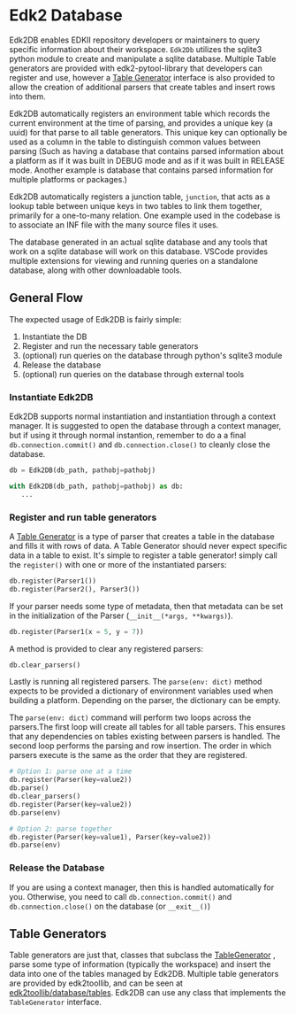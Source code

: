 # Edk2 Database

Edk2DB enables EDKII repository developers or maintainers to query specific information about their workspace. `Edk2Db`
utilizes the sqlite3 python module to create and manipulate a sqlite database. Multiple Table generators are provided
with edk2-pytool-library that developers can register and use, however a [Table Generator](#table-generators) interface
is also provided to allow the creation of additional parsers that create tables and insert rows into them.

Edk2DB automatically registers an environment table which records the current environment at the time of parsing, and
provides a unique key (a uuid) for that parse to all table generators. This unique key can optionally be used as a
column in the table to distinguish common values between parsing (Such as having a database that contains parsed
information about a platform as if it was built in DEBUG mode and as if it was built in RELEASE mode. Another example
is database that contains parsed information for multiple platforms or packages.)

Edk2DB automatically registers a junction table, `junction`, that acts as a lookup table between unique keys in two
tables to link them together, primarily for a one-to-many relation. One example used in the codebase is to associate
an INF file with the many source files it uses.

The database generated in an actual sqlite database and any tools that work on a sqlite database will work on this
database. VSCode provides multiple extensions for viewing and running queries on a standalone database, along with
other downloadable tools.

## General Flow

The expected usage of Edk2DB is fairly simple:

1. Instantiate the DB
2. Register and run the necessary table generators
3. (optional) run queries on the database through python's sqlite3 module
4. Release the database
5. (optional) run queries on the database through external tools

### Instantiate Edk2DB

Edk2DB supports normal instantiation and instantiation through a context manager. It is suggested to open the database
through a context manager, but if using it through normal instantion, remember to do a a final `db.connection.commit()`
and `db.connection.close()` to cleanly close the database.

``` python
db = Edk2DB(db_path, pathobj=pathobj)

with Edk2DB(db_path, pathobj=pathobj) as db:
   ...

```

### Register and run table generators

A [Table Generator](#table-generators) is a type of parser that creates a table in the database and fills it with rows
of data. A Table Generator should never expect specific data in a table to exist. It's simple to register a table
generator! simply call the `register()` with one or more of the instantiated parsers:

``` python
db.register(Parser1())
db.register(Parser2(), Parser3())
```

If your parser needs some type of metadata, then that metadata can be set in the initialization of the Parser
(`__init__(*args, **kwargs)`).

``` python
db.register(Parser1(x = 5, y = 7))
```

A method is provided to clear any registered parsers:

``` python
db.clear_parsers()
```

Lastly is running all registered parsers. The `parse(env: dict)` method expects to be provided a dictionary of
environment variables used when building a platform. Depending on the parser, the dictionary can be empty.

The `parse(env: dict)` command will perform two loops across the parsers.The first loop will create all tables for all
table parsers. This ensures that any dependencies on tables existing between parsers is handled. The second loop
performs the parsing and row insertion. The order in which parsers execute is the same as the order that they are
registered.

```python
# Option 1: parse one at a time
db.register(Parser(key=value2))
db.parse()
db.clear_parsers()
db.register(Parser(key=value2))
db.parse(env)

# Option 2: parse together
db.register(Parser(key=value1), Parser(key=value2))
db.parse(env)
```

### Release the Database

If you are using a context manager, then this is handled automatically for you. Otherwise, you need to call
`db.connection.commit()` and `db.connection.close()` on the database (or `__exit__()`)

## Table Generators

Table generators are just that, classes that subclass the [TableGenerator](/api/database/edk2_db/#edk2toollib.database.edk2_db.TableGenerator)
, parse some type of information (typically the workspace) and insert the data into one of the tables managed by Edk2DB.
Multiple table generators are provided by edk2toollib, and can be seen at [edk2toollib/database/tables](https://github.com/tianocore/edk2-pytool-library/tree/master/edk2toollib/database/tables).
Edk2DB can use any class that implements the `TableGenerator` interface.
